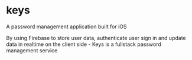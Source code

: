 # keys
A password management application built for iOS

By using Firebase to store user data, authenticate user sign in and update data in realtime on the client side - Keys is a fullstack password management service
